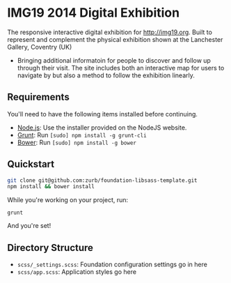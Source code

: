 # IMG19 2014 Digital Exhibition

The responsive interactive digital exhibition for http://img19.org.
Built to represent and complement the physical exhibition shown at the Lanchester Gallery, Coventry (UK)
 - Bringing additional informatoin for people to discover and follow up through their visit. The site includes both
 an interactive map for users to navigate by but also a method to follow the exhibition linearly. 

## Requirements

You'll need to have the following items installed before continuing.

  * [Node.js](http://nodejs.org): Use the installer provided on the NodeJS website.
  * [Grunt](http://gruntjs.com/): Run `[sudo] npm install -g grunt-cli`
  * [Bower](http://bower.io): Run `[sudo] npm install -g bower`

## Quickstart

```bash
git clone git@github.com:zurb/foundation-libsass-template.git
npm install && bower install
```

While you're working on your project, run:

`grunt`

And you're set!

## Directory Structure

  * `scss/_settings.scss`: Foundation configuration settings go in here
  * `scss/app.scss`: Application styles go here
